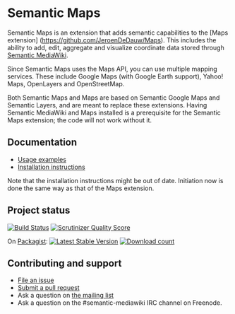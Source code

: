 # Semantic Maps

Semantic Maps is an extension that adds semantic capabilities to the [Maps extension]
(https://github.com/JeroenDeDauw/Maps). This
includes the ability to add, edit, aggregate and visualize coordinate data stored through
[Semantic MediaWiki](https://semantic-mediawiki.org/).

Since Semantic Maps uses the Maps API, you can use multiple mapping services. These include
Google Maps (with Google Earth support), Yahoo! Maps, OpenLayers and OpenStreetMap.

Both Semantic Maps and Maps are based on Semantic Google Maps and Semantic Layers, and are
meant to replace these extensions. Having Semantic MediaWiki and Maps installed is a
prerequisite for the Semantic Maps extension; the code will not work without it.

## Documentation

* [Usage examples](https://www.semantic-mediawiki.org/wiki/Semantic_Maps_examples)
* [Installation instructions](https://www.mediawiki.org/wiki/Extension:Semantic_Maps)

Note that the installation instructions might be out of date. Initiation now is done
the same way as that of the Maps extension.

## Project status

[![Build Status](https://secure.travis-ci.org/JeroenDeDauw/SemanticMaps.png?branch=master)](http://travis-ci.org/JeroenDeDauw/SemanticMaps)
[![Scrutinizer Quality Score](https://scrutinizer-ci.com/g/JeroenDeDauw/SemanticMaps/badges/quality-score.png?s=f711edad29f01cf68525085f4d7f3630ffe41dee)](https://scrutinizer-ci.com/g/JeroenDeDauw/SemanticMaps/)

On [Packagist](https://packagist.org/packages/mediawiki/semantic-maps):
[![Latest Stable Version](https://poser.pugx.org/mediawiki/semantic-maps/version.png)](https://packagist.org/packages/mediawiki/semantic-maps)
[![Download count](https://poser.pugx.org/mediawiki/semantic-maps/d/total.png)](https://packagist.org/packages/mediawiki/semantic-maps)

## Contributing and support

* [File an issue](https://github.com/JeroenDeDauw/SemanticMaps/issues)
* [Submit a pull request](https://github.com/JeroenDeDauw/SemanticMaps/pulls)
* Ask a question on [the mailing list](https://semantic-mediawiki.org/wiki/Mailing_list)
* Ask a question on the #semantic-mediawiki IRC channel on Freenode.
